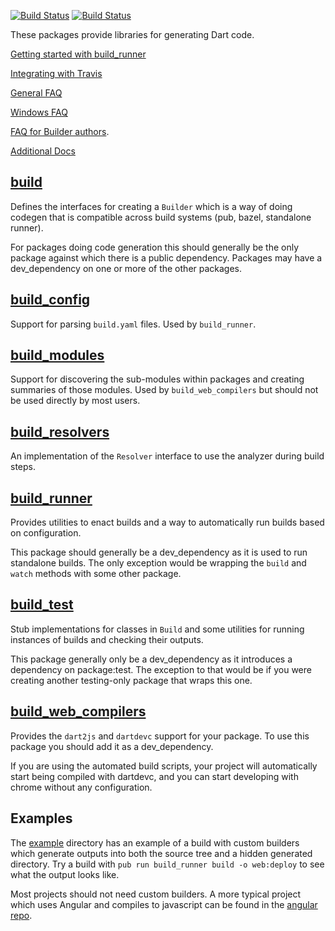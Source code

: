 [![Build Status](https://travis-ci.org/dart-lang/build.svg?branch=master)](https://travis-ci.org/dart-lang/build)
[![Build Status](https://ci.appveyor.com/api/projects/status/wga4jexvmjih346p?svg=true)](https://ci.appveyor.com/project/kevmoo/build)

These packages provide libraries for generating Dart code.

<!--
TODO: bazel_codegen
-->

[Getting started with build_runner](https://github.com/dart-lang/build/blob/master/docs/getting_started.md)

[Integrating with Travis](https://github.com/dart-lang/build/blob/master/docs/travis.md)

[General FAQ](https://github.com/dart-lang/build/blob/master/docs/faq.md)

[Windows FAQ](https://github.com/dart-lang/build/blob/master/docs/windows_faq.md)

[FAQ for Builder authors](https://github.com/dart-lang/build/blob/master/docs/builder_author_faq.md).

[Additional Docs](https://github.com/dart-lang/build/blob/master/docs/)

## [build](https://github.com/dart-lang/build/blob/master/build/README.md)

Defines the interfaces for creating a `Builder` which is a way of doing codegen
that is compatible across build systems (pub, bazel, standalone runner).

For packages doing code generation this should generally be the only package
against which there is a public dependency. Packages may have a dev_dependency on
one or more of the other packages.

## [build_config](https://github.com/dart-lang/build/blob/master/build_config/README.md)

Support for parsing `build.yaml` files. Used by `build_runner`.

## [build_modules](https://github.com/dart-lang/build/blob/master/build_modules/README.md)

Support for discovering the sub-modules within packages and creating summaries
of those modules. Used by `build_web_compilers` but should not be used directly
by most users.

## [build_resolvers](https://github.com/dart-lang/build/blob/master/build_resolers/README.md)

An implementation of the `Resolver` interface to use the analyzer during build
steps.

## [build_runner](https://github.com/dart-lang/build/blob/master/build_runner/README.md)

Provides utilities to enact builds and a way to automatically run builds based
on configuration.

This package should generally be a dev_dependency as it is used to run
standalone builds. The only exception would be wrapping the `build` and `watch`
methods with some other package.

## [build_test](https://github.com/dart-lang/build/blob/master/build_test/README.md)

Stub implementations for classes in `Build` and some utilities for running
instances of builds and checking their outputs.

This package generally only be a dev_dependency as it introduces a dependency on
package:test. The exception to that would be if you were creating another
testing-only package that wraps this one.

## [build_web_compilers](https://github.com/dart-lang/build/blob/master/build_web_compilers/README.md)

Provides the `dart2js` and `dartdevc` support for your package. To use this
package you should add it as a dev_dependency.

If you are using the automated build scripts, your project will automatically
start being compiled with dartdevc, and you can start developing with chrome
without any configuration.

<!--
TODO: scratch_space
-->

## Examples

The [example](https://github.com/dart-lang/build/tree/master/example)
directory has an example of a build with custom builders which generate outputs
into both the source tree and a hidden generated directory. Try a build with
`pub run build_runner build -o web:deploy` to see what the output looks like.

Most projects should not need custom builders. A more typical project which uses
Angular and compiles to javascript can be found in the [angular repo][hacker_news].

[hacker_news]:https://github.com/dart-lang/angular/tree/master/examples/hacker_news_pwa
